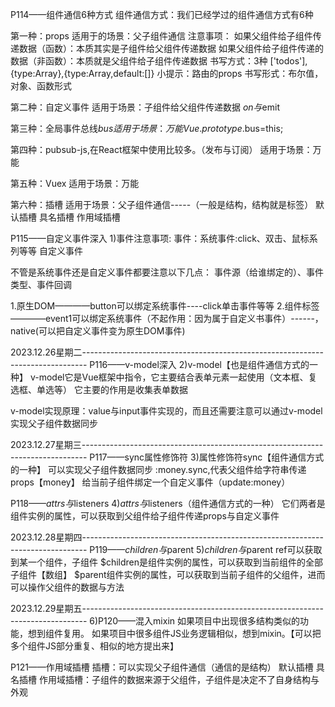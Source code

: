 P114——组件通信6种方式
组件通信方式：我们已经学过的组件通信方式有6种

第一种：props
适用于的场景：父子组件通信
注意事项：
如果父组件给子组件传递数据（函数）：本质其实是子组件给父组件传递数据
如果父组件给子组件传递的数据（非函数）：本质就是父组件给子组件传递数据
书写方式：3种
['todos'],{type:Array},{type:Array,default:[]}
小提示：路由的props
书写形式：布尔值，对象、函数形式

第二种：自定义事件
适用于场景：子组件给父组件传递数据
$on与$emit

第三种：全局事件总线$bus
适用于场景：万能
Vue.prototype.$bus=this;

第四种：pubsub-js,在React框架中使用比较多。（发布与订阅）
适用于场景：万能

第五种：Vuex
适用于场景：万能

第六种：插槽
适用于场景：父子组件通信-----（一般是结构，结构就是标签）
默认插槽
具名插槽
作用域插槽



P115——自定义事件深入
1)事件注意事项:
事件：系统事件:click、双击、鼠标系列等等
      自定义事件

不管是系统事件还是自定义事件都要注意以下几点：
 事件源（给谁绑定的）、事件类型、事件回调

 1.原生DOM————button可以绑定系统事件----click单击事件等等
 2.组件标签————event1可以绑定系统事件（不起作用：因为属于自定义书事件）------，native(可以把自定义事件变为原生DOM事件)


2023.12.26星期二-------------------------------------------------------------------------------
P116——v-model深入
 2)v-model【也是组件通信方式的一种】
 v-model它是Vue框架中指令，它主要结合表单元素一起使用（文本框、复选框、单选等）
 它主要的作用是收集表单数据

 v-model实现原理：value与input事件实现的，而且还需要注意可以通过v-model实现父子组件数据同步



2023.12.27星期三-------------------------------------------------------------------------------
P117——sync属性修饰符
3)属性修饰符sync【组件通信方式的一种】
可以实现父子组件数据同步
:money.sync,代表父组件给字符串传递props【money】 给当前子组件绑定一个自定义事件（update:money）

P118——$attrs与$listeners
4)$attrs与$listeners（组件通信方式的一种）
它们两者是组件实例的属性，可以获取到父组件给子组件传递props与自定义事件


2023.12.28星期四-------------------------------------------------------------------------------
P119——$children与$parent
5)$children与$parent
ref可以获取到某一个组件，子组件
$children是组件实例的属性，可以获取到当前组件的全部子组件【数组】
$parent组件实例的属性，可以获取到当前子组件的父组件，进而可以操作父组件的数据与方法


2023.12.29星期五-------------------------------------------------------------------------------
6)P120——混入mixin
如果项目中出现很多结构类似的功能，想到组件复用。
如果项目中很多组件JS业务逻辑相似，想到mixin。【可以把多个组件JS部分重复、相似的地方提出来】

P121——作用域插槽
插槽：可以实现父子组件通信（通信的是结构）
默认插槽
具名插槽
作用域插槽：子组件的数据来源于父组件，子组件是决定不了自身结构与外观

